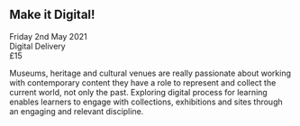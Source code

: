 ## Make it Digital!

Friday 2nd May 2021<br />Digital Delivery <br />£15

Museums, heritage and cultural venues are really passionate about working with contemporary content they have a role to represent and collect the current world, not only the past. Exploring digital process for learning enables learners to engage with collections, exhibitions and sites through an engaging and relevant discipline.
  
